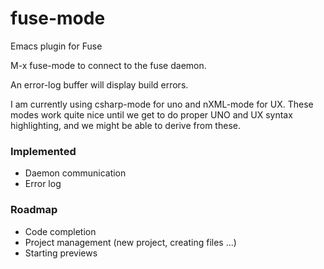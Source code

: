 # fuse-mode
Emacs plugin for Fuse

M-x fuse-mode to connect to the fuse daemon.

An error-log buffer will display build errors.

I am currently using csharp-mode for uno and nXML-mode for UX.
These modes work quite nice until we get to do proper UNO and UX syntax highlighting, and we might be able
to derive from these.


### Implemented

- Daemon communication
- Error log

### Roadmap

- Code completion
- Project management (new project, creating files ...)
- Starting previews
